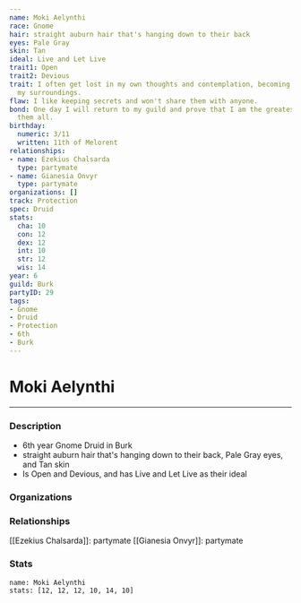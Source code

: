 ```yaml
---
name: Moki Aelynthi
race: Gnome
hair: straight auburn hair that's hanging down to their back
eyes: Pale Gray
skin: Tan
ideal: Live and Let Live
trait1: Open
trait2: Devious
trait: I often get lost in my own thoughts and contemplation, becoming oblivious to
  my surroundings.
flaw: I like keeping secrets and won't share them with anyone.
bond: One day I will return to my guild and prove that I am the greatest artisan of
  them all.
birthday:
  numeric: 3/11
  written: 11th of Melorent
relationships:
- name: Ezekius Chalsarda
  type: partymate
- name: Gianesia Onvyr
  type: partymate
organizations: []
track: Protection
spec: Druid
stats:
  cha: 10
  con: 12
  dex: 12
  int: 10
  str: 12
  wis: 14
year: 6
guild: Burk
partyID: 29
tags:
- Gnome
- Druid
- Protection
- 6th
- Burk
---
```

# Moki Aelynthi
---
### Description
- 6th year Gnome Druid in Burk
- straight auburn hair that's hanging down to their back, Pale Gray eyes, and Tan skin
- Is Open and Devious, and has Live and Let Live as their ideal

### Organizations
### Relationships
[[Ezekius Chalsarda]]: partymate
[[Gianesia Onvyr]]: partymate
### Stats
```statblock
name: Moki Aelynthi
stats: [12, 12, 12, 10, 14, 10]
```